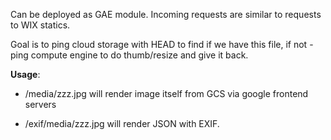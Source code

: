 Can be deployed as GAE module. Incoming requests are similar to requests to WIX statics.

Goal is to ping cloud storage with HEAD to find if we have this file, if not - ping compute engine to do thumb/resize and give it back.

**Usage**:

* /media/zzz.jpg
 will render image itself from GCS via google frontend servers

* /exif/media/zzz.jpg will render JSON with EXIF.
